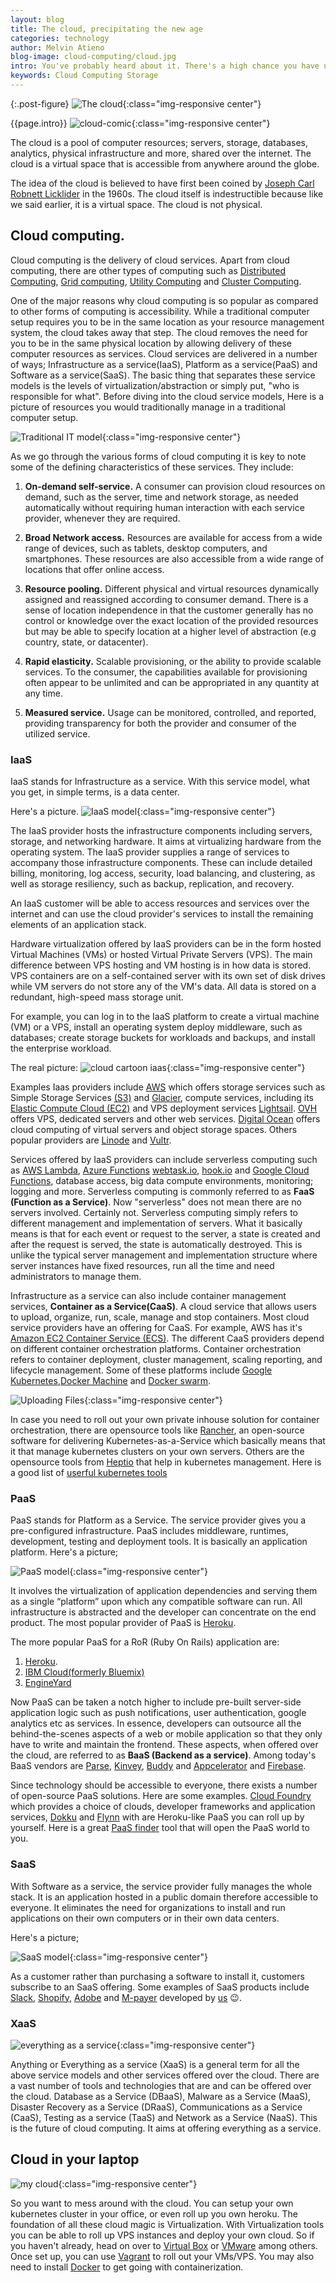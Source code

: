 ```yaml
---
layout: blog
title: The cloud, precipitating the new age
categories: technology
author: Melvin Atieno
blog-image: cloud-computing/cloud.jpg
intro: You've probably heard about it. There's a high chance you have used it. There's a higher chance you will be using it in the future. The cloud. The cloud is one of those things everyone sort of knows but somehow cannot clearly define. What is the cloud? Who made the cloud? Where is the cloud? How does it work? What is cloud computing? And what happens when it rains? Yes these are just some of the questions that this blog intends to answer in a bid to demystify the mystery that is the cloud.
keywords: Cloud Computing Storage
---
```


{:.post-figure}
![The cloud](/assets/images/blog/{{page.blog-image}}){:class="img-responsive center"}

{{page.intro}}
![cloud-comic](/assets/images/blog/cloud-computing/cloud-comic3.jpeg){:class="img-responsive center"}

The cloud is a pool of computer resources; servers, storage, databases, analytics, physical infrastructure and more, shared over the internet. The cloud is a virtual space that is accessible from anywhere around the globe.

The idea of the cloud is believed to have first been coined by [Joseph Carl Robnett Licklider](https://en.wikipedia.org/wiki/J._C._R._Licklider) in the 1960s. The cloud itself is indestructible because like we said earlier, it is a virtual space. The cloud is not physical.

## Cloud computing.

Cloud computing is the delivery of cloud services. Apart from cloud computing, there are other types of computing such as [Distributed Computing](https://en.wikipedia.org/wiki/Distributed_computing), [Grid computing](https://en.wikipedia.org/wiki/Grid_computing), [Utility Computing](http://en.wikipedia.org/wiki/Utility_computing) and [Cluster Computing](http://en.wikipedia.org/wiki/Computer_cluster).

One of the major reasons why cloud computing is so popular as compared to other forms of computing is accessibility. While a traditional computer setup requires you to be in the same location as your resource management system, the cloud takes away that step. The cloud removes the need for you to be in the same physical location by allowing delivery of these computer resources as services. Cloud services are delivered in a number of ways; Infrastructure as a service(IaaS), Platform as a service(PaaS) and Software as a service(SaaS). The basic thing that separates these service models is the levels of virtualization/abstraction or simply put, "who is responsible for what". Before diving into the cloud service models, Here is a picture of resources you would traditionally manage in a traditional computer setup.

![Traditional IT model](/assets/images/blog/cloud-computing/traditional-IT.png){:class="img-responsive center"}

As we go through the various forms of cloud computing it is key to note some of the defining characteristics of these services. They include:

1. **On-demand self-service.** A consumer can provision cloud resources on demand, such as the server, time and network storage, as needed automatically without requiring human interaction with each service provider, whenever they are required.

2. **Broad Network access.** Resources are available for access from a wide range of devices, such as tablets, desktop computers, and smartphones. These resources are also accessible from a wide range of locations that offer online access.

3. **Resource pooling.** Different physical and virtual resources dynamically assigned and reassigned according to consumer demand. There is a sense of location independence in that the customer generally has no control or knowledge over the exact location of the provided resources but may be able to specify location at a higher level of abstraction (e.g country, state, or datacenter).

4. **Rapid elasticity.** Scalable provisioning, or the ability to provide scalable services. To the consumer, the capabilities available for provisioning often appear to be unlimited and can be appropriated in any quantity at any time.

5. **Measured service.** Usage can be monitored, controlled, and reported, providing transparency for both the provider and consumer of the utilized service.

### IaaS

IaaS stands for Infrastructure as a service. With this service model, what you get, in simple terms, is a data center.

Here's a picture.
![IaaS model](/assets/images/blog/cloud-computing/Iaas.png){:class="img-responsive center"}

The IaaS provider hosts the infrastructure components including servers, storage, and networking hardware. It aims at virtualizing hardware from the operating system.
The IaaS provider supplies a range of services to accompany those infrastructure components. These can include detailed billing, monitoring, log access, security, load balancing, and clustering, as well as storage resiliency, such as backup, replication, and recovery.

An IaaS customer will be able to access resources and services over the internet and can use the cloud provider's services to install the remaining elements of an application stack.

Hardware virtualization offered by IaaS providers can be in the form hosted Virtual Machines (VMs) or hosted Virtual Private Servers (VPS). The main difference between VPS hosting and VM hosting is in how data is stored. VPS containers are on a self-contained server with its own set of disk drives while VM servers do not store any of the VM's data. All data is stored on a redundant, high-speed mass storage unit.

For example, you can log in to the IaaS platform to create a virtual machine (VM) or a VPS, install an operating system deploy middleware, such as databases; create storage buckets for workloads and backups, and install the enterprise workload.

The real picture:
![cloud cartoon iaas](/assets/images/blog/cloud-computing/iaas.jpg){:class="img-responsive center"}

Examples Iaas providers include [AWS](https://aws.amazon.com/) which offers storage services such as Simple Storage Services [(S3)](https://aws.amazon.com/s3/) and [Glacier](https://aws.amazon.com/glacier/), compute services, including its [Elastic Compute Cloud (EC2)](https://aws.amazon.com/ec2/) and VPS deployment services [Lightsail](https://aws.amazon.com/lightsail/). [OVH](https://www.ovh.com/world/) offers VPS, dedicated servers and other web services. [Digital Ocean](https://www.digitalocean.com/) offers cloud computing of virtual servers and object storage spaces. Others popular providers are [Linode](https://www.linode.com/) and [Vultr](https://www.vultr.com/).

Services offered by IaaS providers can include serverless computing such as [AWS Lambda](https://aws.amazon.com/lambda/), [Azure Functions](https://docs.microsoft.com/en-us/azure/azure-functions/functions-overview) [webtask.io](https://webtask.io/), [hook.io](https://hook.io/) and [Google Cloud Functions](https://cloud.google.com/functions/), database access, big data compute environments, monitoring; logging and more. Serverless computing is commonly referred to as **FaaS (Function as a Service)**.
Now "serverless" does not mean there are no servers involved. Certainly not. Serverless computing simply refers to different management and implementation of servers. What it basically means is that for each event or request to the server, a state is created and after the request is served, the state is automatically destroyed. This is unlike the typical server management and implementation structure where server instances have fixed resources, run all the time and need administrators to manage them.

Infrastructure as a service can also include container management services, **Container as a Service(CaaS)**. A cloud service that allows users to upload, organize, run, scale, manage and stop containers. Most cloud service providers have an offering for CaaS. For example, AWS has it's [Amazon EC2 Container Service (ECS)](https://aws.amazon.com/ecs/). The different CaaS providers depend on different container orchestration platforms. Container orchestration refers to container deployment, cluster management, scaling reporting, and lifecycle management. Some of these platforms include [Google Kubernetes](https://kubernetes.io/docs/concepts/overview/what-is-kubernetes/),[Docker Machine](https://docs.docker.com/machine/) and [Docker swarm](https://docs.docker.com/engine/swarm/).

![Uploading Files](/assets/images/blog/cloud-computing/uploading.jpg){:class="img-responsive center"}

In case you need to roll out your own private inhouse solution for container orchestration, there are opensource tools like [Rancher](https://rancher.com/), an open-source software for delivering Kubernetes-as-a-Service which basically means that it that manage kubernetes clusters on your own servers. Others are the opensource tools from [Heptio](https://heptio.com/community/) that help in kubernetes management. Here is a good list of [userful kubernetes tools](https://dzone.com/articles/50-useful-kubernetes-tools)

### PaaS

PaaS stands for Platform as a Service. The service provider gives you  a pre-configured infrastructure. PaaS includes middleware, runtimes, development, testing and deployment tools. It is basically an application platform.
Here's a picture;

![PaaS model](/assets/images/blog/cloud-computing/paas.png){:class="img-responsive center"}

It involves the virtualization of application dependencies and serving them as a single “platform” upon which any compatible software can run. All infrastructure is abstracted and the developer can concentrate on the end product.
The most popular provider of PaaS is [Heroku](https://www.heroku.com/).

The more popular PaaS for a RoR (Ruby On Rails) application are:
1.  [Heroku](https://www.heroku.com/).
2.  [IBM Cloud(formerly Bluemix)](https://www.ibm.com/cloud/)
3.  [EngineYard](https://www.engineyard.com/)

Now PaaS can be taken a notch higher to include pre-built server-side application logic such as push notifications, user authentication, google analytics etc as services. In essence, developers can outsource all the behind-the-scenes aspects of a web or mobile application so that they only have to write and maintain the frontend. These aspects, when offered over the cloud, are referred to as **BaaS (Backend as a service)**. Among today's BaaS vendors are [Parse](https://parseplatform.org/), [Kinvey](https://devcenter.kinvey.com/rest/guides), [Buddy](https://buddy.com/) and [Appcelerator](https://www.appcelerator.com/) and [Firebase](https://firebase.google.com/).

Since technology should be accessible to everyone, there exists a number  of open-source PaaS solutions. Here are some examples. [Cloud Foundry](https://www.cloudfoundry.org/) which provides a choice of clouds, developer frameworks and application services, [Dokku](http://dokku.viewdocs.io/dokku/) and [Flynn](https://n.io/) with are Heroku-like PaaS you can roll up by yourself. Here is a great [PaaS finder](https://paasfinder.org/filter) tool that will open the PaaS world to you.

### SaaS

With Software as a service, the service provider fully manages the whole stack. It is an application hosted in a public domain therefore accessible to everyone. It eliminates the need for organizations to install and run applications on their own computers or in their own data centers.

Here's a picture;

![SaaS model](/assets/images/blog/cloud-computing/saas.png){:class="img-responsive center"}

As a customer rather than purchasing a software to install it, customers subscribe to an SaaS offering. Some examples of SaaS products include [Slack](https://slack.com/), [Shopify](https://www.shopify.com/), [Adobe](https://www.adobe.com/) and [M-payer](https://mpayer.co.ke/) developed by [us](https://zegetech.com/) 😉.

### XaaS
![everything as a service](/assets/images/blog/cloud-computing/everything.jpeg){:class="img-responsive center"}

Anything or Everything as a service (XaaS) is a general term for all the above service models and other services offered over the cloud. There are a vast number of tools and technologies that are and can be offered over the cloud. Database as a Service (DBaaS), Malware as a Service (MaaS), Disaster Recovery as a Service (DRaaS), Communications as a Service (CaaS), Testing as a service (TaaS) and Network as a Service (NaaS). This is the future of cloud computing. It aims at offering everything as a service.

## Cloud in your laptop
![my cloud](/assets/images/blog/cloud-computing/the_cloud.png){:class="img-responsive center"}

So you want to mess around with the cloud. You can setup your own kubernetes cluster in your office, or even roll up you own heroku. The foundation of all these cloud magic is Virtualization. With Virtualization tools you can be able to roll up VPS instances and deploy your own cloud. So if you haven't already, head on over to [Virtual Box](https://www.virtualbox.org/wiki/VirtualBox) or [VMware](https://www.vmware.com/) among others. Once set up, you can use [Vagrant](https://www.vagrantup.com/) to roll out your VMs/VPS. You may also need to install [Docker](2018-11-08-developing-with-docker.md) to get going with containerization.
